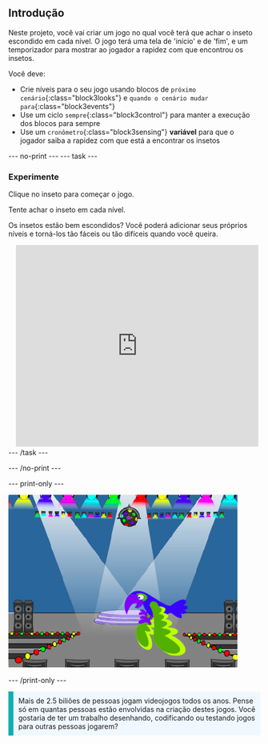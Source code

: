 ## Introdução

Neste projeto, você vai criar um jogo no qual você terá que achar o inseto escondido em cada nível. O jogo terá uma tela de 'início' e de 'fim', e um temporizador para mostrar ao jogador a rapidez com que encontrou os insetos.

Você deve:
+ Crie níveis para o seu jogo usando blocos de `próximo cenário`{:class="block3looks"} e `quando o cenário mudar para`{:class="block3events"}
+ Use um ciclo `sempre`{:class="block3control"} para manter a execução dos blocos para sempre
+ Use um `cronômetro`{:class="block3sensing"} **variável** para que o jogador saiba a rapidez com que está a encontrar os insetos

--- no-print --- --- task ---
### Experimente
<div style="display: flex; flex-wrap: wrap">
<div style="flex-basis: 200px; flex-grow: 1">  
Clique no inseto para começar o jogo.

Tente achar o inseto em cada nível.

Os insetos estão bem escondidos? Você poderá adicionar seus próprios níveis e torná-los tão fáceis ou tão difíceis quando você queira.

</div>
<div class="scratch-preview" style="margin-left: 15px;">
  <iframe allowtransparency="true" width="485" height="402" src="https://scratch.mit.edu/projects/embed/606940456/?autostart=false" frameborder="0"></iframe>
</div>
</div>
--- /task ---

--- /no-print ---

--- print-only ---

![O projeto concluído.](images/showcase_static.png)

--- /print-only ---

<p style="border-left: solid; border-width:10px; border-color: #0faeb0; background-color: aliceblue; padding: 10px;">
Mais de 2.5 biliões de pessoas jogam videojogos todos os anos. Pense só em quantas pessoas estão envolvidas na criação destes jogos. Você gostaria de ter um trabalho desenhando, codificando ou testando jogos para outras pessoas jogarem? 
</p>
